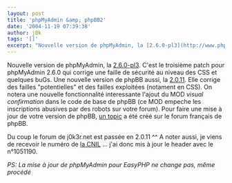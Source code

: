 ```yaml
---
layout: post
title: 'phpMyAdmin &amp; phpBB2'
date: '2004-11-19 07:39:38'
author: j0k
tags: '[]'
excerpt: "Nouvelle version de phpMyAdmin, la [2.6.0-pl3](http://www.phpmyadmin.net/home_page/downloads.php). C'est le troisième patch pour phpMyAdmin 2.6.0 qui corrige une faille de sécurité au niveau des CSS et quelques buGs.     \nUne nouvelle version de phpBB aussi, la [2.0.11](http://www.phpbb.com/phpBB/viewtopic.php?t=240636). Elle corrige des failles      …"
---
```


Nouvelle version de phpMyAdmin, la [2.6.0-pl3](http://www.phpmyadmin.net/home_page/downloads.php). C'est le troisième patch pour phpMyAdmin 2.6.0 qui corrige une faille de sécurité au niveau des CSS et quelques buGs.
Une nouvelle version de phpBB aussi, la [2.0.11](http://www.phpbb.com/phpBB/viewtopic.php?t=240636). Elle corrige des failles "potentielles" et des failles exploitées (notament en CSS). On notera une nouvelle fonctionnalité interessante l'ajout du MOD *visual confirmation* dans le code de base de phpBB (ce MOD empeche les inscriptions abusives par des robots sur votre forum).   Pour faire une mise à jour de votre version de phpBB, [un topic](http://forums.phpbb-fr.com/viewtopic.php?t=57737) a été créé sur le forum français de phpBB.

Du coup le forum de j0k3r.net est passée en 2.0.11 ^^   A noter aussi, je viens de recevoir le numéro de [la CNIL](http://www.cnil.fr) ... j'ai donc mis à jour le header avec le n°1051190.

*PS: La mise à jour de phpMyAdmin pour EasyPHP ne change pas, même procédé*

